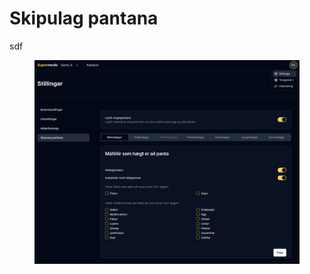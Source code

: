 # Skipulag pantana

sdf

<figure><img src="../.gitbook/assets/Screenshot 2025-07-23 at 11.18.21.png" alt=""><figcaption></figcaption></figure>
